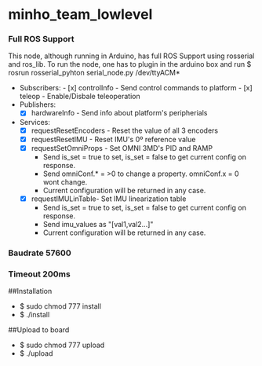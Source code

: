 # minho_team_lowlevel
### Full ROS Support
This node, although running in Arduino, has full ROS Support using rosserial and ros_lib. To run the node, one has to plugin in the arduino box and run $ rosrun rosserial_pyhton serial_node.py /dev/ttyACM*

* Subscribers:
	  - [x] controlInfo - Send control commands to platform 
	  - [x] teleop - Enable/Disbale teleoperation
* Publishers:
  	- [x] hardwareInfo - Send info about platform's peripherials
* Services:
	- [x] requestResetEncoders - Reset the value of all 3 encoders
	- [x] requestResetIMU - Reset IMU's 0º reference value
	- [x] requestSetOmniProps - Set OMNI 3MD's PID and RAMP 
		* Send is_set = true to set, is_set = false to get current config on response.
		* Send omniConf.* = >0 to change a property. omniConf.x = 0 wont change.
		* Current configuration will be returned in any case.
	- [x] requestIMULinTable- Set IMU linearization table
		* Send is_set = true to set, is_set = false to get current config on response. 
		* Send imu_values as "[val1,val2...]"
		* Current configuration will be returned in any case.
### Baudrate 57600
### Timeout 200ms

##Installation
* $ sudo chmod 777 install
* $ ./install

##Upload to board
* $ sudo chmod 777 upload
* $ ./upload
